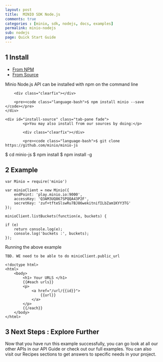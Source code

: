 ```yaml
---
layout: post
title:  MINIO SDK Node.js
comments: true
categories : [minio, sdk, nodejs, docs, examples]
permalink: minio-nodejs 
sub: nodejs 
page: Quick Start Guide
---
```

 
## <span>1</span> Install

<ul class="d-tabs list-inline list-unstyled">
    <li class="active">
        <a href="#install-npm" data-toggle="tab">From NPM</a>
    </li>
    <li>
        <a href="#install-source" data-toggle="tab">From Source</a>
    </li>
</ul>

<div class="tab-content">
    <div id="install-npm" class="tab-pane active fade in">
        <p>Minio Node.js API can be installed with npm on the command line</p>
        
        <div class="clearfix"></div>
        
        <pre><code class="language-bash">$ npm install minio --save </code></pre>
    </div>
    
    <div id="install-source" class="tab-pane fade">
            <p>You may also install from our sources by doing:</p>
            
            <div class="clearfix"></div>
            
            <pre><code class="language-bash">$ git clone https://github.com/minio/minio-js 
$ cd minio-js
$ npm install
$ npm install -g</code></pre>
        </div>
</div>
  
## <span>2</span> Example
<pre class="code-toolbar m-b-10"><code class="language-javascript">var Minio = require('minio')
	   
var minioClient = new Minio({
    endPoint: 'play.minio.io:9000', 
    accessKey: 'Q3AM3UQ867SPQQA43P2F', 
    secretKey: 'zuf+tfteSlswRu7BJ86wekitnifILbZam1KYY3TG'
});

minioClient.listBuckets(function(e, buckets) {

if (e)
    return console.log(e);
    console.log('buckets :', buckets);
});</code></pre>
 
 
Running the above example
<pre class="code-toolbar"><code class="language-html">TBD. WE need to be able to do minioClient.public_url 

&lt;!doctype html&gt;
&lt;html&gt;
    &lt;body&gt;
        &lt;h1&gt; Your URLS &lt;/h1&gt;
        &#123;&#123;#each urls&#125;&#125;
        &lt;p&gt;
            &lt;a href="/url/{{id}}"&gt;
                &#123;&#123;url&#125;&#125;
            &lt;/a&gt;
        &lt;/p&gt;
        {{/each}}
    &lt;/body&gt;
&lt;/html&gt;</code></pre> 

 
## <span>3</span> Next Steps : Explore Further

Now that you have run this example successfully, you can go look at all our other APIs in our API Guide or check out our full examples. You can also visit our Recipes sections to get answers to specific needs in your project. 
